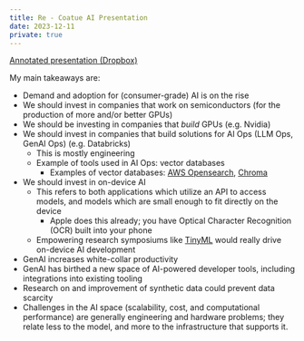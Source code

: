 ```yaml
---
title: Re - Coatue AI Presentation
date: 2023-12-11
private: true
---
```

[Annotated presentation (Dropbox)](https://www.dropbox.com/scl/fi/o4v2g75bwrjmrvvvjckws/Coatue_Artificial_Intelligence_Full_Report.pdf?rlkey=8trozz2pxnfihz9tkvlcda2wl&dl=0)

My main takeaways are:
- Demand and adoption for (consumer-grade) AI is on the rise
- We should invest in companies that work on semiconductors (for the production of more and/or better GPUs)
- We should be investing in companies that *build* GPUs (e.g. Nvidia)
- We should invest in companies that build solutions for AI Ops (LLM Ops, GenAI Ops) (e.g. Databricks)
	- This is mostly engineering
	- Example of tools used in AI Ops: vector databases
		- Examples of vector databases: [AWS Opensearch](https://aws.amazon.com/opensearch-service/), [Chroma](https://www.trychroma.com/)
- We should invest in on-device AI
	- This refers to both applications which utilize an API to access models, and models which are small enough to fit directly on the device
		- Apple does this already; you have Optical Character Recognition (OCR) built into your phone
	- Empowering research symposiums like [TinyML](https://www.tinyml.org/) would really drive on-device AI development
- GenAI increases white-collar productivity
- GenAI has birthed a new space of AI-powered developer tools, including integrations into existing tooling
- Research on and improvement of synthetic data could prevent data scarcity
- Challenges in the AI space (scalability, cost, and computational performance) are generally engineering and hardware problems; they relate less to the model, and more to the infrastructure that supports it.

